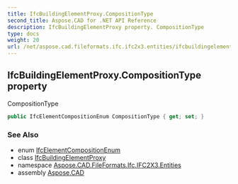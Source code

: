 ```yaml
---
title: IfcBuildingElementProxy.CompositionType
second_title: Aspose.CAD for .NET API Reference
description: IfcBuildingElementProxy property. CompositionType
type: docs
weight: 20
url: /net/aspose.cad.fileformats.ifc.ifc2x3.entities/ifcbuildingelementproxy/compositiontype/
---
```

## IfcBuildingElementProxy.CompositionType property

CompositionType

```csharp
public IfcElementCompositionEnum CompositionType { get; set; }
```

### See Also

* enum [IfcElementCompositionEnum](../../../aspose.cad.fileformats.ifc.ifc2x3.types/ifcelementcompositionenum/)
* class [IfcBuildingElementProxy](../)
* namespace [Aspose.CAD.FileFormats.Ifc.IFC2X3.Entities](../../ifcbuildingelementproxy/)
* assembly [Aspose.CAD](../../../)


